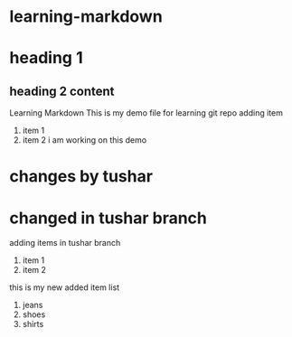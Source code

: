 # learning-markdown
# heading 1
## heading 2 content
Learning Markdown
This is my demo file for learning git repo
adding item
1. item 1
2. item 2
i am working on this demo 
# changes by tushar

# changed in tushar branch
adding items in tushar branch
1. item 1
2. item 2

this is my new added item list
1. jeans
2. shoes
3. shirts
